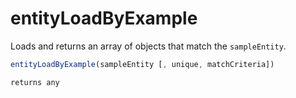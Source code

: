 # entityLoadByExample

Loads and returns an array of objects that match the `sampleEntity`.

```javascript
entityLoadByExample(sampleEntity [, unique, matchCriteria])
```

```javascript
returns any
```
